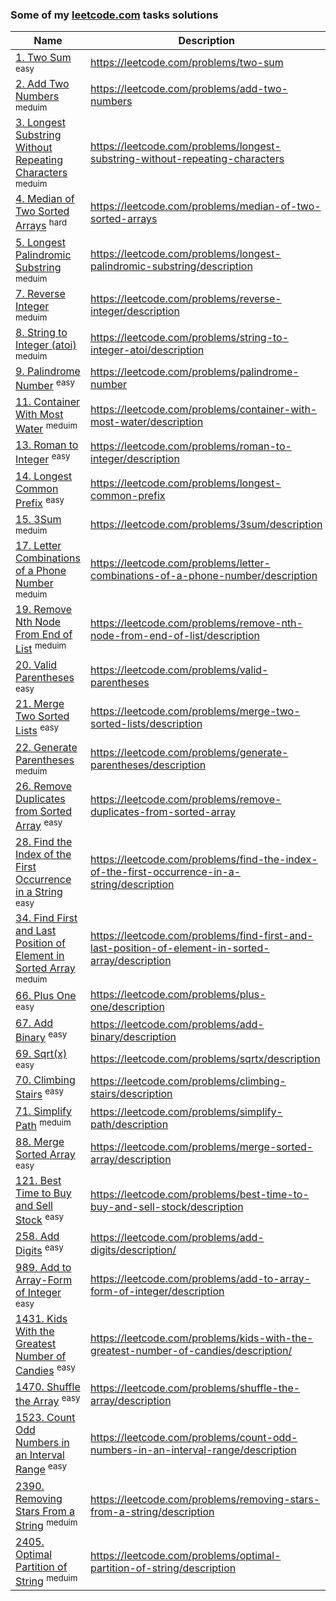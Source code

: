 ### Some of my [leetcode.com](https://leetcode.com) tasks solutions

|Name|Description|Runtime(%)|Memory(%)|
|--|--|--|--|
|[1. Two Sum](/Two%20Sum/Solution.cs) <sup>easy<sup>| https://leetcode.com/problems/two-sum| 67.26 | 42.44 |
|[2. Add Two Numbers](/Add%20Two%20Numbers/Solution.cs) <sup>meduim<sup>| https://leetcode.com/problems/add-two-numbers | 93.51 | 68.17 |
| [3. Longest Substring Without Repeating Characters](/Longest%20Substring%20Without%20Repeating%20Characters/Solution.cs) <sup>meduim<sup> | https://leetcode.com/problems/longest-substring-without-repeating-characters | 39.18 | 58.86 |
| [4. Median of Two Sorted Arrays](/Median%20of%20Two%20Sorted%20Arrays/Solution.cs) <sup>hard<sup> | https://leetcode.com/problems/median-of-two-sorted-arrays | 93.30 | 69.77 |
| [5. Longest Palindromic Substring](/Longest%20Palindromic%20Substring/Solution.cs) <sup>meduim<sup>|https://leetcode.com/problems/longest-palindromic-substring/description | 44.30 | 65.33 |
| [7. Reverse Integer](/Reverse%20Integer/Solution.cs) <sup>meduim<sup> | https://leetcode.com/problems/reverse-integer/description | 71.22 | 72.83 |
| [8. String to Integer (atoi)](/String%20to%20Integer%20(atoi)/Solution.cs) <sup>meduim<sup> | https://leetcode.com/problems/string-to-integer-atoi/description | 50.32 | 74.75 |
| [9. Palindrome Number](/Palindrome%20Number/Solution.cs) <sup>easy<sup> | https://leetcode.com/problems/palindrome-number | 47.54 | 95.65 |
| [11. Container With Most Water](/Container%20With%20Most%20Water/Solution.cs) <sup>meduim<sup> | https://leetcode.com/problems/container-with-most-water/description | 9.31 | 53.96 |
| [13. Roman to Integer](/Roman%20to%20Integer/Solution.cs) <sup>easy<sup> | https://leetcode.com/problems/roman-to-integer/description | 96.24 | 71.49 |
| [14. Longest Common Prefix](/Longest%20Common%20Prefix/Solution.cs) <sup>easy<sup> | https://leetcode.com/problems/longest-common-prefix | 35.57 | 74.33 |
| [15. 3Sum](/3Sum/Solution.cs) <sup>meduim<sup> | https://leetcode.com/problems/3sum/description | 38.6 | 95.73 |
| [17. Letter Combinations of a Phone Number](/Letter%20Combinations%20of%20a%20Phone%20Number/Solution.cs) <sup>meduim<sup> | https://leetcode.com/problems/letter-combinations-of-a-phone-number/description | 24.65 | 87.9 |
| [19. Remove Nth Node From End of List](/%20Remove%20Nth%20Node%20From%20End%20of%20List/Solution.cs) <sup>meduim<sup> | https://leetcode.com/problems/remove-nth-node-from-end-of-list/description | 85.26 | 79.96 |
| [20. Valid Parentheses](/Valid%20Parentheses/Solution.cs) <sup>easy<sup> | https://leetcode.com/problems/valid-parentheses | 93.72 | 16.65 |
| [21. Merge Two Sorted Lists](/Merge%20Two%20Sorted%20Lists/Solution.cs) <sup>easy<sup> | https://leetcode.com/problems/merge-two-sorted-lists/description | 90.22 | 79.17 |
| [22. Generate Parentheses](/Generate%20Parentheses/Solution.cs) <sup>meduim<sup> | https://leetcode.com/problems/generate-parentheses/description | 81.8 | 38.80 |
| [26. Remove Duplicates from Sorted Array](/Remove%20Duplicates%20from%20Sorted%20Array/Solution.cs) <sup>easy<sup> | https://leetcode.com/problems/remove-duplicates-from-sorted-array | 68.42 | 32.7 |
| [28. Find the Index of the First Occurrence in a String](/Find%20the%20Index%20of%20the%20First%20Occurrence%20in%20a%20String/Solution.cs) <sup>easy<sup> | https://leetcode.com/problems/find-the-index-of-the-first-occurrence-in-a-string/description | 35.65 | 59.93 |
| [34. Find First and Last Position of Element in Sorted Array](/%20Find%20First%20and%20Last%20Position%20of%20Element%20in%20Sorted%20Array/Solution.cs) <sup>meduim<sup> | https://leetcode.com/problems/find-first-and-last-position-of-element-in-sorted-array/description | 64.79 | 19.95 |
| [66. Plus One](/Plus%20One/Solution.cs) <sup>easy<sup> | https://leetcode.com/problems/plus-one/description | 76.84 | 72.62 |
| [67. Add Binary](/Add%20Binary/Solution.cs) <sup>easy<sup> | https://leetcode.com/problems/add-binary/description | 57.49 | 55.99 |
| [69. Sqrt(x)](/Sqrt(x)/Solution.cs) <sup>easy<sup> | https://leetcode.com/problems/sqrtx/description | 81.47 | 36.86 |
| [70. Climbing Stairs](/Climbing%20Stairs/Solution.cs) <sup>easy<sup> | https://leetcode.com/problems/climbing-stairs/description | 82.33 | 11.25 |
| [71. Simplify Path](/Simplify%20Path/Solution.cs) <sup>meduim<sup> | https://leetcode.com/problems/simplify-path/description | 75.51 | 29.9 |
| [88. Merge Sorted Array](/Merge%20Sorted%20Array/Solution.cs) <sup>easy<sup> | https://leetcode.com/problems/merge-sorted-array/description | 64.63 | 52.22 |
| [121. Best Time to Buy and Sell Stock](/Best%20Time%20to%20Buy%20and%20Sell%20Stock/Solution.cs) <sup>easy<sup> | https://leetcode.com/problems/best-time-to-buy-and-sell-stock/description | 93.48 | 74.97 |
| [258. Add Digits](/Add%20Digits/Solution.cs) <sup>easy<sup> | https://leetcode.com/problems/add-digits/description/ | 90.13 | 43.31 |
| [989. Add to Array-Form of Integer](/Add%20to%20Array-Form%20of%20Integer/Solution.cs) <sup>easy<sup> | https://leetcode.com/problems/add-to-array-form-of-integer/description | 15.41 | 87.26 |
| [1431. Kids With the Greatest Number of Candies](/Kids%20With%20the%20Greatest%20Number%20of%20Candies/Solution.cs) <sup>easy<sup> | https://leetcode.com/problems/kids-with-the-greatest-number-of-candies/description/ | 33.1 | 67.31 |
| [1470. Shuffle the Array](/Shuffle%20the%20Array/Solution.cs) <sup>easy<sup> | https://leetcode.com/problems/shuffle-the-array/description | 35.70 | 16.77 |
| [1523. Count Odd Numbers in an Interval Range](/Count%20Odd%20Numbers%20in%20an%20Interval%20Range/Solution.cs) <sup>easy<sup> | https://leetcode.com/problems/count-odd-numbers-in-an-interval-range/description | 95.98 | 22.86 |
| [2390. Removing Stars From a String](/Removing%20Stars%20From%20a%20String/Solution.cs) <sup>meduim<sup> | https://leetcode.com/problems/removing-stars-from-a-string/description | 81.13 | 69.81 |
| [2405. Optimal Partition of String](/Optimal%20Partition%20of%20String/Solution.cs) <sup>meduim<sup> | https://leetcode.com/problems/optimal-partition-of-string/description | 99.6 | 50.39 |